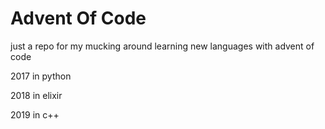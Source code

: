 # Advent Of Code

just a repo for my mucking around learning new languages with advent of code

2017 in python

2018 in elixir

2019 in c++
